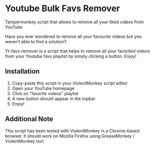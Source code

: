 # Youtube Bulk Favs Remover
Tampermonkey script that allows to remove all your liked videos from YouTube

Have you ever wondered to remove all your favourite videos but you weren't able to find a solution?

Yt-favs-remover is a script that helps to remove all your favorited videos from your Youtube favs playlist by simply clicking a button. Enjoy!

## Installation
1. Copy-paste this script in your ViolentMonkey script editor
2. Open your YouTube homepage
3. Click on "favorite videos" playlist
4. A new button should appear in the topbar
5. Enjoy!

## Additional Note
This script has been tested with ViolentMonkey in a Chrome-based browser. It should work on Mozilla Firefox using GreaseMonkey / ViolentMonkey too!
